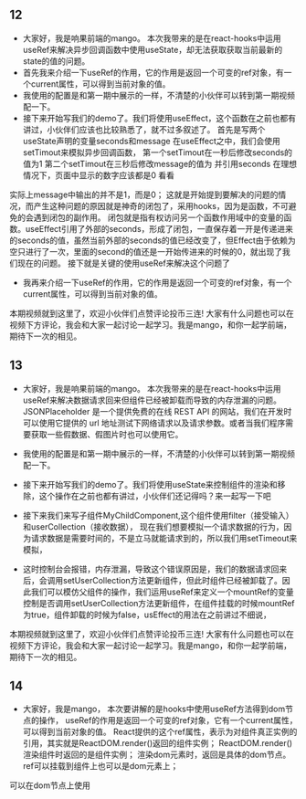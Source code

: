 ## 12
- 大家好，我是响果前端的mango。
本次我带来的是在react-hooks中运用useRef来解决异步回调函数中使用useState，却无法获取获取当前最新的state的值的问题。
- 首先我来介绍一下useRef的作用，它的作用是返回一个可变的ref对象，有一个current属性，可以得到当前对象的值。
- 我使用的配置是和第一期中展示的一样，不清楚的小伙伴可以转到第一期视频配一下。
- 接下来开始写我们的demo了。我们将使用useEffect，这个函数在之前也都有讲过，小伙伴们应该也比较熟悉了，就不过多叙述了。
首先是写两个useState声明的变量seconds和message
在useEffect之中，我们会使用setTimout来模拟异步回调函数，
第一个setTimout在一秒后修改seconds的值为1
第二个setTimout在三秒后修改message的值为 并引用seconds
在理想情况下，页面中显示的数字应该都是0
看看

实际上message中输出的并不是1，而是0；
这就是开始提到要解决的问题的情况，而产生这种问题的原因就是神奇的闭包了，采用hooks，因为是函数，不可避免的会遇到闭包的副作用。
闭包就是指有权访问另一个函数作用域中的变量的函数。useEffect引用了外部的seconds，形成了闭包，一直保存着一开是传递进来的seconds的值，虽然当前外部的seconds的值已经改变了，但Effect由于依赖为空只进行了一次，里面的second的值还是一开始传进来的时候的0，就出现了我们现在的问题。
接下就是关键的使用useRef来解决这个问题了
- 我再来介绍一下useRef的作用，它的作用是返回一个可变的ref对象，有一个current属性，可以得到当前对象的值。

本期视频就到这里了，欢迎小伙伴们点赞评论投币三连!
大家有什么问题也可以在视频下方评论，我会和大家一起讨论一起学习。我是mango，和你一起学前端，期待下一次的相见。

## 13 
- 大家好，我是响果前端的mango。
本次我带来的是在react-hooks中运用useRef来解决数据请求回来但组件已经被卸载而导致的内存泄漏的问题。
JSONPlaceholder 是一个提供免费的在线 REST API 的网站，我们在开发时可以使用它提供的 url 地址测试下网络请求以及请求参数。或者当我们程序需要获取一些假数据、假图片时也可以使用它。
- 我使用的配置是和第一期中展示的一样，不清楚的小伙伴可以转到第一期视频配一下。
- 接下来开始写我们的demo了。我们将使用useState来控制组件的渲染和移除，这个操作在之前也都有讲过，小伙伴们还记得吗？来一起写一下吧

- 接下来我们来写子组件MyChildComponent,这个组件使用filter（接受输入）和userCollection（接收数据），
现在我们想要模拟一个请求数据的行为，因为请求数据是需要时间的，不是立马就能请求到的，所以我们用setTimeout来模拟，

- 这时控制台会报错，内存泄漏，导致这个错误原因是，我们的数据请求回来后，会调用setUserCollection方法更新组件，但此时组件已经被卸载了。因此我们可以模仿父组件的操作，我们运用useRef来定义一个mountRef的变量控制是否调用setUserCollection方法更新组件，在组件挂载的时候mountRef为true，组件卸载的时候为false，usEffect的用法在之前讲过不细说，

本期视频就到这里了，欢迎小伙伴们点赞评论投币三连!
大家有什么问题也可以在视频下方评论，我会和大家一起讨论一起学习。我是mango，和你一起学前端，期待下一次的相见。



## 14
- 大家好，我是mango，
本次要讲解的是hooks中使用useRef方法得到dom节点的操作，
useRef的作用是返回一个可变的ref对象，它有一个current属性，可以得到当前对象的值。
React提供的这个ref属性，表示为对组件真正实例的引用，其实就是ReactDOM.render()返回的组件实例；
ReactDOM.render()渲染组件时返回的是组件实例；
渲染dom元素时，返回是具体的dom节点。
ref可以挂载到组件上也可以是dom元素上；

可以在dom节点上使用